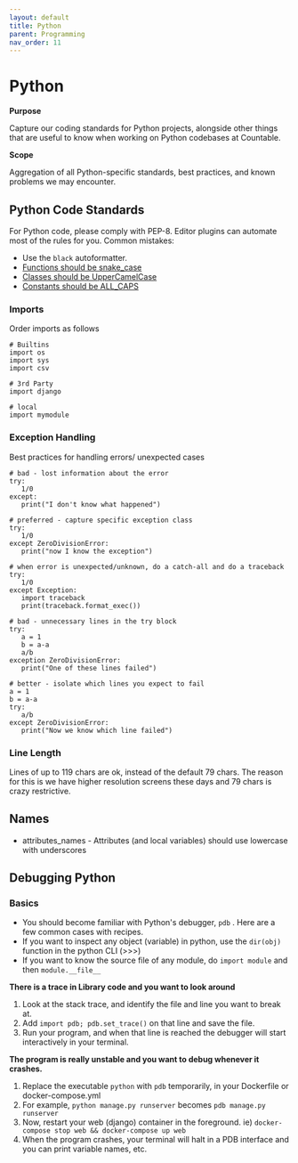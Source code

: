 ```yaml
---
layout: default
title: Python
parent: Programming
nav_order: 11
---
```


# Python

**Purpose**

Capture our coding standards for Python projects, alongside other things
that are useful to know when working on Python codebases at Countable.

**Scope**

Aggregation of all Python-specific standards, best practices, and known
problems we may encounter.

## Python Code Standards

For Python code, please comply with PEP-8. Editor plugins can automate
most of the rules for you. Common mistakes:

  - Use the `black` autoformatter.
  - [Functions should be snake\_case](https://www.python.org/dev/peps/pep-0008/#function-names)
  - [Classes should be UpperCamelCase](https://www.python.org/dev/peps/pep-0008/#class-names)
  - [Constants should be ALL\_CAPS](https://www.python.org/dev/peps/pep-0008/#id48)

### Imports

Order imports as follows

    # Builtins
    import os
    import sys
    import csv
    
    # 3rd Party
    import django
    
    # local
    import mymodule

### Exception Handling

Best practices for handling errors/ unexpected cases

    # bad - lost information about the error
    try:
       1/0
    except:
       print("I don't know what happened")
    
    # preferred - capture specific exception class
    try:
       1/0
    except ZeroDivisionError:
       print("now I know the exception")
    
    # when error is unexpected/unknown, do a catch-all and do a traceback
    try:
       1/0
    except Exception:
       import traceback
       print(traceback.format_exec())
    
    # bad - unnecessary lines in the try block
    try:
       a = 1
       b = a-a
       a/b
    exception ZeroDivisionError:
       print("One of these lines failed")
    
    # better - isolate which lines you expect to fail 
    a = 1
    b = a-a
    try:
       a/b
    except ZeroDivisionError:
       print("Now we know which line failed")

### Line Length

Lines of up to 119 chars are ok, instead of the default 79 chars. The
reason for this is we have higher resolution screens these days and 79
chars is crazy restrictive.

## Names

  - attributes\_names - Attributes (and local variables) should use
    lowercase with underscores

## Debugging Python

### Basics

  - You should become familiar with Python's debugger, `pdb` . Here are
    a few common cases with recipes.
  - If you want to inspect any object (variable) in python, use the
    `dir(obj)` function in the python CLI (\>\>\>)
  - If you want to know the source file of any module, do `import
    module` and then `module.__file__`

**There is a trace in Library code and you want to look around**

1.  Look at the stack trace, and identify the file and line you want to
    break at.
2.  Add `import pdb; pdb.set_trace()` on that line and save the file.
3.  Run your program, and when that line is reached the debugger will
    start interactively in your terminal.

**The program is really unstable and you want to debug whenever it
crashes.**

1.  Replace the executable `python` with `pdb` temporarily, in your
    Dockerfile or docker-compose.yml
2.  For example, `python manage.py runserver` becomes `pdb manage.py
    runserver`
3.  Now, restart your web (django) container in the foreground. ie)
    `docker-compose stop web && docker-compose up web`
4.  When the program crashes, your terminal will halt in a PDB interface
    and you can print variable names, etc.
